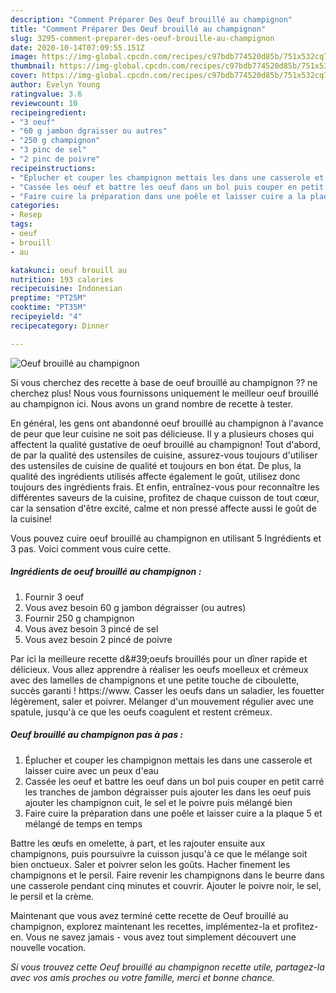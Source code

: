 ```yaml
---
description: "Comment Préparer Des Oeuf brouillé au champignon"
title: "Comment Préparer Des Oeuf brouillé au champignon"
slug: 3295-comment-preparer-des-oeuf-brouille-au-champignon
date: 2020-10-14T07:09:55.151Z
image: https://img-global.cpcdn.com/recipes/c97bdb774520d85b/751x532cq70/oeuf-brouille-au-champignon-photo-principale-de-la-recette.jpg
thumbnail: https://img-global.cpcdn.com/recipes/c97bdb774520d85b/751x532cq70/oeuf-brouille-au-champignon-photo-principale-de-la-recette.jpg
cover: https://img-global.cpcdn.com/recipes/c97bdb774520d85b/751x532cq70/oeuf-brouille-au-champignon-photo-principale-de-la-recette.jpg
author: Evelyn Young
ratingvalue: 3.6
reviewcount: 10
recipeingredient:
- "3 oeuf"
- "60 g jambon dgraisser ou autres"
- "250 g champignon"
- "3 pinc de sel"
- "2 pinc de poivre"
recipeinstructions:
- "Éplucher et couper les champignon mettais les dans une casserole et laisser cuire avec un peux d&#39;eau"
- "Cassée les oeuf et battre les oeuf dans un bol puis couper en petit carré les tranches de jambon dégraisser puis ajouter les dans les oeuf puis ajouter les champignon cuit, le sel et le poivre puis mélangé bien"
- "Faire cuire la préparation dans une poêle et laisser cuire a la plaque 5 et mélangé de temps en temps"
categories:
- Resep
tags:
- oeuf
- brouill
- au

katakunci: oeuf brouill au 
nutrition: 193 calories
recipecuisine: Indonesian
preptime: "PT25M"
cooktime: "PT35M"
recipeyield: "4"
recipecategory: Dinner

---
```



![Oeuf brouillé au champignon](https://img-global.cpcdn.com/recipes/c97bdb774520d85b/751x532cq70/oeuf-brouille-au-champignon-photo-principale-de-la-recette.jpg)

Si vous cherchez des recette à base de oeuf brouillé au champignon ?? ne cherchez plus! Nous vous fournissons uniquement le meilleur oeuf brouillé au champignon ici. Nous avons un grand nombre de recette à tester.

En général, les gens ont abandonné oeuf brouillé au champignon à l'avance de peur que leur cuisine ne soit pas délicieuse. Il y a plusieurs choses qui affectent la qualité gustative de oeuf brouillé au champignon! Tout d'abord, de par la qualité des ustensiles de cuisine, assurez-vous toujours d'utiliser des ustensiles de cuisine de qualité et toujours en bon état. De plus, la qualité des ingrédients utilisés affecte également le goût, utilisez donc toujours des ingrédients frais. Et enfin, entraînez-vous pour reconnaître les différentes saveurs de la cuisine, profitez de chaque cuisson de tout cœur, car la sensation d'être excité, calme et non pressé affecte aussi le goût de la cuisine!

<!--inarticleads1-->

Vous pouvez cuire oeuf brouillé au champignon en utilisant 5 Ingrédients et 3 pas. Voici comment vous cuire cette.

##### Ingrédients de oeuf brouillé au champignon :

1. Fournir 3 oeuf
1. Vous avez besoin 60 g jambon dégraisser (ou autres)
1. Fournir 250 g champignon
1. Vous avez besoin 3 pincé de sel
1. Vous avez besoin 2 pincé de poivre


Par ici la meilleure recette d\&#39;oeufs brouillés pour un dîner rapide et délicieux. Vous allez apprendre à réaliser les oeufs moelleux et crémeux avec des lamelles de champignons et une petite touche de ciboulette, succès garanti ! https://www. Casser les oeufs dans un saladier, les fouetter légèrement, saler et poivrer. Mélanger d&#39;un mouvement régulier avec une spatule, jusqu&#39;à ce que les oeufs coagulent et restent crémeux. 

<!--inarticleads2-->

##### Oeuf brouillé au champignon pas à pas :

1. Éplucher et couper les champignon mettais les dans une casserole et laisser cuire avec un peux d&#39;eau
1. Cassée les oeuf et battre les oeuf dans un bol puis couper en petit carré les tranches de jambon dégraisser puis ajouter les dans les oeuf puis ajouter les champignon cuit, le sel et le poivre puis mélangé bien
1. Faire cuire la préparation dans une poêle et laisser cuire a la plaque 5 et mélangé de temps en temps


Battre les œufs en omelette, à part, et les rajouter ensuite aux champignons, puis poursuivre la cuisson jusqu&#39;à ce que le mélange soit bien onctueux. Saler et poivrer selon les goûts. Hacher finement les champignons et le persil. Faire revenir les champignons dans le beurre dans une casserole pendant cinq minutes et couvrir. Ajouter le poivre noir, le sel, le persil et la crème. 

<!--inarticleads1-->

<p>
Maintenant que vous avez terminé cette recette de Oeuf brouillé au champignon, explorez maintenant les recettes, implémentez-la et profitez-en. Vous ne savez jamais - vous avez tout simplement découvert une nouvelle vocation.
</p>

<p>
<i>Si vous trouvez cette Oeuf brouillé au champignon recette utile, partagez-la avec vos amis proches ou votre famille, merci et bonne chance.</i>
</p>
